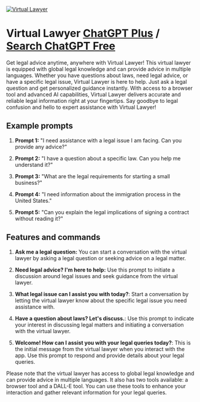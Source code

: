
[![Virtual Lawyer](https://files.oaiusercontent.com/file-1Z2eg2JMu3KvDXoRwMqql9ZL?se=2123-10-17T19%3A02%3A42Z&sp=r&sv=2021-08-06&sr=b&rscc=max-age%3D31536000%2C%20immutable&rscd=attachment%3B%20filename%3D25368241-af90-4b11-9d8d-0f051b56b3f3.png&sig=joTSKpSi6BJVqdt2X2mbDKSS12QJASdEvcTMhbhQJ6w%3D)](https://chat.openai.com/g/g-VhF8Sky5I-virtual-lawyer)

# Virtual Lawyer [ChatGPT Plus](https://chat.openai.com/g/g-VhF8Sky5I-virtual-lawyer) / [Search ChatGPT Free](https://gptcall.net/index.html#/?search=Virtual%20Lawyer)

Get legal advice anytime, anywhere with Virtual Lawyer! This virtual lawyer is equipped with global legal knowledge and can provide advice in multiple languages. Whether you have questions about laws, need legal advice, or have a specific legal issue, Virtual Lawyer is here to help. Just ask a legal question and get personalized guidance instantly. With access to a browser tool and advanced AI capabilities, Virtual Lawyer delivers accurate and reliable legal information right at your fingertips. Say goodbye to legal confusion and hello to expert assistance with Virtual Lawyer!

## Example prompts

1. **Prompt 1:** "I need assistance with a legal issue I am facing. Can you provide any advice?"

2. **Prompt 2:** "I have a question about a specific law. Can you help me understand it?"

3. **Prompt 3:** "What are the legal requirements for starting a small business?"

4. **Prompt 4:** "I need information about the immigration process in the United States."

5. **Prompt 5:** "Can you explain the legal implications of signing a contract without reading it?"

## Features and commands

1. **Ask me a legal question:** You can start a conversation with the virtual lawyer by asking a legal question or seeking advice on a legal matter.

2. **Need legal advice? I'm here to help:** Use this prompt to initiate a discussion around legal issues and seek guidance from the virtual lawyer.

3. **What legal issue can I assist you with today?**: Start a conversation by letting the virtual lawyer know about the specific legal issue you need assistance with.

4. **Have a question about laws? Let's discuss.**: Use this prompt to indicate your interest in discussing legal matters and initiating a conversation with the virtual lawyer.

5. **Welcome! How can I assist you with your legal queries today?**: This is the initial message from the virtual lawyer when you interact with the app. Use this prompt to respond and provide details about your legal queries.

Please note that the virtual lawyer has access to global legal knowledge and can provide advice in multiple languages. It also has two tools available: a browser tool and a DALL-E tool. You can use these tools to enhance your interaction and gather relevant information for your legal queries.


